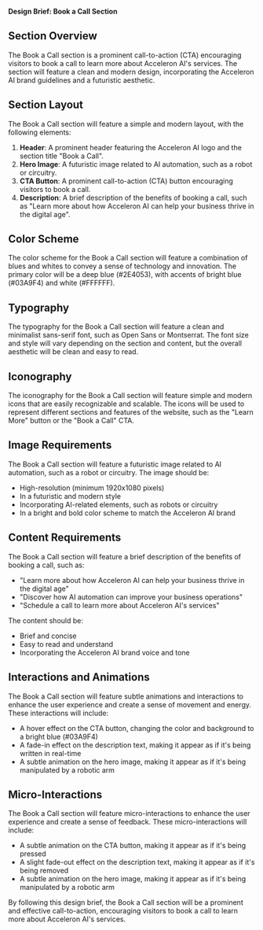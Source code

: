 **Design Brief: Book a Call Section**

**Section Overview**
----------------

The Book a Call section is a prominent call-to-action (CTA) encouraging visitors to book a call to learn more about Acceleron AI's services. The section will feature a clean and modern design, incorporating the Acceleron AI brand guidelines and a futuristic aesthetic.

**Section Layout**
----------------

The Book a Call section will feature a simple and modern layout, with the following elements:

1. **Header**: A prominent header featuring the Acceleron AI logo and the section title "Book a Call".
2. **Hero Image**: A futuristic image related to AI automation, such as a robot or circuitry.
3. **CTA Button**: A prominent call-to-action (CTA) button encouraging visitors to book a call.
4. **Description**: A brief description of the benefits of booking a call, such as "Learn more about how Acceleron AI can help your business thrive in the digital age".

**Color Scheme**
----------------

The color scheme for the Book a Call section will feature a combination of blues and whites to convey a sense of technology and innovation. The primary color will be a deep blue (#2E4053), with accents of bright blue (#03A9F4) and white (#FFFFFF).

**Typography**
----------------

The typography for the Book a Call section will feature a clean and minimalist sans-serif font, such as Open Sans or Montserrat. The font size and style will vary depending on the section and content, but the overall aesthetic will be clean and easy to read.

**Iconography**
----------------

The iconography for the Book a Call section will feature simple and modern icons that are easily recognizable and scalable. The icons will be used to represent different sections and features of the website, such as the "Learn More" button or the "Book a Call" CTA.

**Image Requirements**
--------------------

The Book a Call section will feature a futuristic image related to AI automation, such as a robot or circuitry. The image should be:

* High-resolution (minimum 1920x1080 pixels)
* In a futuristic and modern style
* Incorporating AI-related elements, such as robots or circuitry
* In a bright and bold color scheme to match the Acceleron AI brand

**Content Requirements**
-------------------------

The Book a Call section will feature a brief description of the benefits of booking a call, such as:

* "Learn more about how Acceleron AI can help your business thrive in the digital age"
* "Discover how AI automation can improve your business operations"
* "Schedule a call to learn more about Acceleron AI's services"

The content should be:

* Brief and concise
* Easy to read and understand
* Incorporating the Acceleron AI brand voice and tone

**Interactions and Animations**
-----------------------------

The Book a Call section will feature subtle animations and interactions to enhance the user experience and create a sense of movement and energy. These interactions will include:

* A hover effect on the CTA button, changing the color and background to a bright blue (#03A9F4)
* A fade-in effect on the description text, making it appear as if it's being written in real-time
* A subtle animation on the hero image, making it appear as if it's being manipulated by a robotic arm

**Micro-Interactions**
--------------------

The Book a Call section will feature micro-interactions to enhance the user experience and create a sense of feedback. These micro-interactions will include:

* A subtle animation on the CTA button, making it appear as if it's being pressed
* A slight fade-out effect on the description text, making it appear as if it's being removed
* A subtle animation on the hero image, making it appear as if it's being manipulated by a robotic arm

By following this design brief, the Book a Call section will be a prominent and effective call-to-action, encouraging visitors to book a call to learn more about Acceleron AI's services.